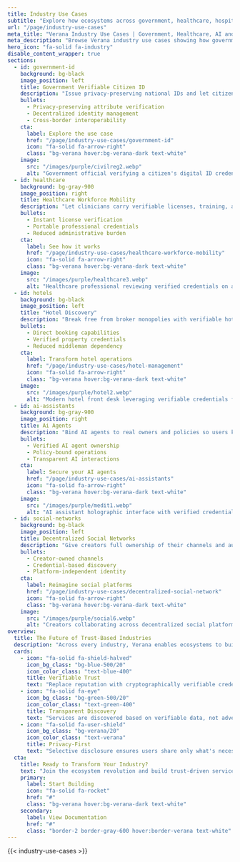 ```yaml
---
title: Industry Use Cases
subtitle: "Explore how ecosystems across government, healthcare, hospitality, AI, and social platforms use Verana to deliver verifiable, privacy-first digital services."
url: "/page/industry-use-cases"
meta_title: "Verana Industry Use Cases | Government, Healthcare, AI and More"
meta_description: "Browse Verana industry use cases showing how governments, hospitals, hotels, and AI platforms deploy verifiable credentials and trust networks."
hero_icon: "fa-solid fa-industry"
disable_content_wrapper: true
sections:
  - id: government-id
    background: bg-black
    image_position: left
    title: Government Verifiable Citizen ID
    description: "Issue privacy-preserving national IDs and let citizens prove attributes anywhere, with selective disclosure."
    bullets:
      - Privacy-preserving attribute verification
      - Decentralized identity management
      - Cross-border interoperability
    cta:
      label: Explore the use case
      href: "/page/industry-use-cases/government-id"
      icon: "fa-solid fa-arrow-right"
      class: "bg-verana hover:bg-verana-dark text-white"
    image:
      src: "/images/purple/civilreg2.webp"
      alt: "Government official verifying a citizen's digital ID credential at a modern service desk"
  - id: healthcare
    background: bg-gray-900
    image_position: right
    title: Healthcare Workforce Mobility
    description: "Let clinicians carry verifiable licenses, training, and background checks so onboarding takes minutes, not weeks."
    bullets:
      - Instant license verification
      - Portable professional credentials
      - Reduced administrative burden
    cta:
      label: See how it works
      href: "/page/industry-use-cases/healthcare-workforce-mobility"
      icon: "fa-solid fa-arrow-right"
      class: "bg-verana hover:bg-verana-dark text-white"
    image:
      src: "/images/purple/healthcare3.webp"
      alt: "Healthcare professional reviewing verified credentials on a tablet inside a modern hospital"
  - id: hotels
    background: bg-black
    image_position: left
    title: "Hotel Discovery"
    description: "Break free from broker monopolies with verifiable hotel credentials, direct discovery, and trust-driven distribution."
    bullets:
      - Direct booking capabilities
      - Verified property credentials
      - Reduced middleman dependency
    cta:
      label: Transform hotel operations
      href: "/page/industry-use-cases/hotel-management"
      icon: "fa-solid fa-arrow-right"
      class: "bg-verana hover:bg-verana-dark text-white"
    image:
      src: "/images/purple/hotel2.webp"
      alt: "Modern hotel front desk leveraging verifiable credentials for guest check-in"
  - id: ai-assistants
    background: bg-gray-900
    image_position: right
    title: Ai Agents
    description: "Bind AI agents to real owners and policies so users know who is behind the bot and what it is allowed to do."
    bullets:
      - Verified AI agent ownership
      - Policy-bound operations
      - Transparent AI interactions
    cta:
      label: Secure your AI agents
      href: "/page/industry-use-cases/ai-assistants"
      icon: "fa-solid fa-arrow-right"
      class: "bg-verana hover:bg-verana-dark text-white"
    image:
      src: "/images/purple/medit1.webp"
      alt: "AI assistant holographic interface with verified credential badges in a futuristic digital environment"
  - id: social-networks
    background: bg-black
    image_position: left
    title: Decentralized Social Networks
    description: "Give creators full ownership of their channels and audiences while discovery runs on verifiable credentials—not ads."
    bullets:
      - Creator-owned channels
      - Credential-based discovery
      - Platform-independent identity
    cta:
      label: Reimagine social platforms
      href: "/page/industry-use-cases/decentralized-social-network"
      icon: "fa-solid fa-arrow-right"
      class: "bg-verana hover:bg-verana-dark text-white"
    image:
      src: "/images/purple/social6.webp"
      alt: "Creators collaborating across decentralized social platforms with verification badges"
overview:
  title: The Future of Trust-Based Industries
  description: "Across every industry, Verana enables ecosystems to build trust networks where verification replaces reputation, credentials replace claims, and transparency replaces opacity."
  cards:
    - icon: "fa-solid fa-shield-halved"
      icon_bg_class: "bg-blue-500/20"
      icon_color_class: "text-blue-400"
      title: Verifiable Trust
      text: "Replace reputation with cryptographically verifiable credentials from trusted ecosystems."
    - icon: "fa-solid fa-eye"
      icon_bg_class: "bg-green-500/20"
      icon_color_class: "text-green-400"
      title: Transparent Discovery
      text: "Services are discovered based on verifiable data, not advertising budgets or hidden algorithms."
    - icon: "fa-solid fa-user-shield"
      icon_bg_class: "bg-verana/20"
      icon_color_class: "text-verana"
      title: Privacy-First
      text: "Selective disclosure ensures users share only what's necessary while maintaining full privacy."
  cta:
    title: Ready to Transform Your Industry?
    text: "Join the ecosystem revolution and build trust-driven services that put verification first."
    primary:
      label: Start Building
      icon: "fa-solid fa-rocket"
      href: "#"
      class: "bg-verana hover:bg-verana-dark text-white"
    secondary:
      label: View Documentation
      href: "#"
      class: "border-2 border-gray-600 hover:border-verana text-white"
---
```


{{< industry-use-cases >}}
